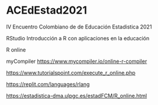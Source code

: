 # ACEdEstad2021
IV Encuentro Colombiano de de Educación Estadistica 2021

RStudio
Introducción a R con aplicaciones en la educación

R online

myCompiler
https://www.mycompiler.io/online-r-compiler

https://www.tutorialspoint.com/execute_r_online.php

https://replit.com/languages/rlang

https://estadistica-dma.ulpgc.es/estadFCM/R_online.html

